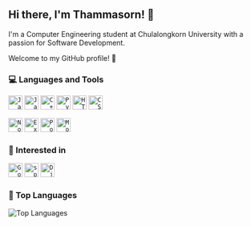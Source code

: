## Hi there, I'm Thammasorn! 👋

I'm a Computer Engineering student at Chulalongkorn University with a passion for Software Development. 

Welcome to my GitHub profile! 🚀


### 💻 Languages and Tools

<code><img alt="JavaScript" height="28" src="https://img.shields.io/badge/JavaScript-323330?style=for-the-badge&logo=javascript&logoColor=F7DF1E"></code>
<code><img alt="Java" height="28" src="https://img.shields.io/badge/Java-%23ED8B00.svg?style=for-the-badge&logo=openjdk&logoColor=white"></code>
<code><img alt="C++" height="28" src="https://img.shields.io/badge/C%2B%2B-00599C?style=for-the-badge&logo=c%2B%2B&logoColor=white"></code>
<code><img alt="Python" height="28" src="https://img.shields.io/badge/Python-3670A0?style=for-the-badge&logo=python&logoColor=ffdd54"></code>
<code><img alt="HTML5" height="28" src="https://img.shields.io/badge/html5-%23E34F26.svg?style=for-the-badge&logo=html5&logoColor=white"></code>
<code><img alt="CSS3" height="28" src="https://img.shields.io/badge/css3-%231572B6.svg?style=for-the-badge&logo=css3&logoColor=white"></code>

<code><img alt="Node.js" height="28" src="https://img.shields.io/badge/Node%20js-339933?style=for-the-badge&logo=nodedotjs&logoColor=white"></code>
<code><img alt="Express.js" height="28" src="https://img.shields.io/badge/Express%20js-000000?style=for-the-badge&logo=express&logoColor=white"></code>
<code><img alt="PostgreSQL" height="28" src="https://img.shields.io/badge/PostgreSQL-%23316192.svg?style=for-the-badge&logo=postgresql&logoColor=white"></code>
<code><img alt="MongoDB" height="28" src="https://img.shields.io/badge/MongoDB-%234ea94b.svg?style=for-the-badge&logo=mongodb&logoColor=white"></code>

### 💭 Interested in

<code><img alt="Go" height="28" src="https://img.shields.io/badge/Go-00ADD8?style=for-the-badge&logo=go&logoColor=white"></code>
<code><img alt="spring" height="28" src="https://img.shields.io/badge/spring-%236DB33F.svg?style=for-the-badge&logo=spring&logoColor=white"></code>
<code><img alt="Django" height="28" src="https://img.shields.io/badge/Django-092E20?style=for-the-badge&logo=django&logoColor=green"></code>

### 🌟 Top Languages

![Top Languages](https://github-readme-stats.vercel.app/api/top-langs/?username=PoomThammasorn&theme=tokyonight&layout=compact&hide=Makefile,Assembly,C)

